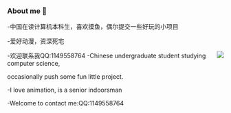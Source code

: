 ### About me 👋

-中国在读计算机本科生，喜欢摸鱼，偶尔提交一些好玩的小项目

-爱好动漫，资深死宅

-欢迎联系我QQ:1149558764
 <a href="#">
<img align="right" src="https://github-readme-stats.vercel.app/api?username=farewell12345&show_icons=true&hide_border=true&icon_color=434343&title_color=a4a4a4">
</a>
-Chinese undergraduate student studying computer science,

occasionally push some fun little project.

-I love animation, is a senior indoorsman
  
-Welcome to contact me:QQ:1149558764




